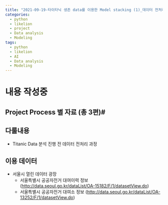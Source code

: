 ```yaml
---
title: "2021-09-19-타이타닉 생존 data를 이용한 Model stacking (1)_데이터 전처리편"
categories:
  - python
  - likelion
  - project
  - Data analysis
  - Modeling
tags:
  - python
  - likelion
  - AI
  - Data analysis
  - Modeling
---
```

# 내용 작성중

## Project Process 별 자료 (총 3편)#

## 다룰내용
- Titanic Data 분석 진행 전 데이터 전처리 과정

## 이용 데이터
- 서울시 열린 데이터 광장
  * 서울특별시 공공자전거 대여이력 정보
    (http://data.seoul.go.kr/dataList/OA-15182/F/1/datasetView.do)
  * 서울특별시 공공자전거 대여소 정보
    (http://data.seoul.go.kr/dataList/OA-13252/F/1/datasetView.do)
 
